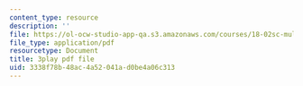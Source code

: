 ```yaml
---
content_type: resource
description: ''
file: https://ol-ocw-studio-app-qa.s3.amazonaws.com/courses/18-02sc-multivariable-calculus-fall-2010/3338f78b48ac4a52041ad0be4a06c313_-PGcTRLh1u4.pdf
file_type: application/pdf
resourcetype: Document
title: 3play pdf file
uid: 3338f78b-48ac-4a52-041a-d0be4a06c313
---
```

